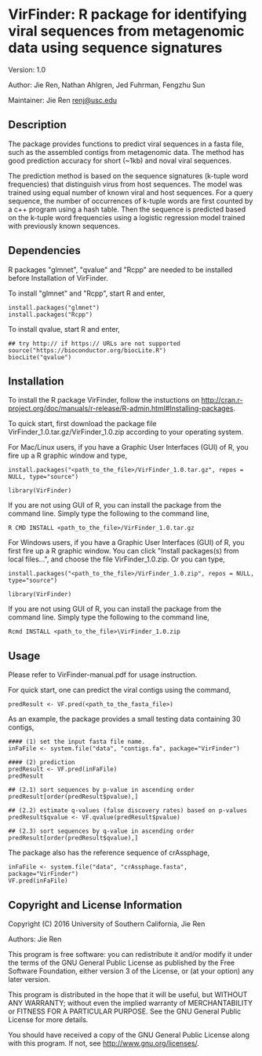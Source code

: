 # VirFinder: R package for identifying viral sequences from metagenomic data using sequence signatures
Version: 1.0

Author: Jie Ren, Nathan Ahlgren, Jed Fuhrman, Fengzhu Sun

Maintainer: Jie Ren <renj@usc.edu>

Description
----------------

The package provides functions to predict viral sequences in a fasta file, such as the assembled contigs from metagenomic data. The method has good prediction accuracy for short (~1kb) and noval viral sequences.

The prediction method is based on the sequence signatures (k-tuple word frequencies) that distinguish virus from host sequences. The model was trained using equal number of known viral and host sequences. For a query sequence, the number of occurrences of k-tuple words are first counted by a c++ program using a hash table. Then the sequence is predicted based on the k-tuple word frequencies using a logistic regression model trained with previously known sequences.



Dependencies
---------------
R packages "glmnet", "qvalue" and "Rcpp" are needed to be installed before Installation of VirFinder.

To install "glmnet" and "Rcpp", start R and enter,
	
	install.packages("glmnet")
	install.packages("Rcpp")


To install qvalue, start R and enter,

	## try http:// if https:// URLs are not supported
	source("https://bioconductor.org/biocLite.R")
	biocLite("qvalue")




Installation
---------------
To install the R package VirFinder, follow the instuctions on http://cran.r-project.org/doc/manuals/r-release/R-admin.html#Installing-packages.

To quick start, first download the package file VirFinder_1.0.tar.gz/VirFinder_1.0.zip according to your operating system.

For Mac/Linux users, if you have a Graphic User Interfaces (GUI) of R, you fire up a R graphic window and type, 

	install.packages("<path_to_the_file>/VirFinder_1.0.tar.gz", repos = NULL, type="source")

	library(VirFinder)


If you are not using GUI of R, you can install the package from the command line. Simply type the following to the command line,

	R CMD INSTALL <path_to_the_file>/VirFinder_1.0.tar.gz



For Windows users, if you have a Graphic User Interfaces (GUI) of R, you first fire up a R graphic window. 
You can click "Install packages(s) from local files...", and choose the file VirFinder_1.0.zip. 
Or you can type, 

	install.packages("<path_to_the_file>/VirFinder_1.0.zip", repos = NULL, type="source")

	library(VirFinder)


If you are not using GUI of R, you can install the package from the command line. Simply type the following to the command line,

	Rcmd INSTALL <path_to_the_file>\VirFinder_1.0.zip
  

Usage
---------  
Please refer to VirFinder-manual.pdf for usage instruction.

For quick start, one can predict the viral contigs using the command,

    predResult <- VF.pred(<path_to_the_fasta_file>)
    
    
As an example, the package provides a small testing data containing 30 contigs, 

    #### (1) set the input fasta file name. 
    inFaFile <- system.file("data", "contigs.fa", package="VirFinder")
    
    #### (2) prediction
    predResult <- VF.pred(inFaFile)
    predResult
    
    ## (2.1) sort sequences by p-value in ascending order
    predResult[order(predResult$pvalue),]
    
    ## (2.2) estimate q-values (false discovery rates) based on p-values
    predResult$qvalue <- VF.qvalue(predResult$pvalue)
    
    ## (2.3) sort sequences by q-value in ascending order
    predResult[order(predResult$qvalue),]
    
The package also has the reference sequence of crAssphage,

    inFaFile <- system.file("data", "crAssphage.fasta", package="VirFinder")
    VF.pred(inFaFile)
    



Copyright and License Information
-----------------------------------

Copyright (C) 2016 University of Southern California, Jie Ren

Authors: Jie Ren

This program is free software: you can redistribute it and/or modify it under the terms of the GNU General Public License as published by the Free Software Foundation, either version 3 of the License, or (at your option) any later version.

This program is distributed in the hope that it will be useful, but WITHOUT ANY WARRANTY; without even the implied warranty of MERCHANTABILITY or FITNESS FOR A PARTICULAR PURPOSE. See the GNU General Public License for more details.

You should have received a copy of the GNU General Public License along with this program. If not, see http://www.gnu.org/licenses/.


